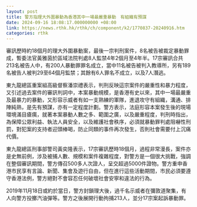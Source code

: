 ```yaml
---
layout: post
title: 警方指理大外圍暴動為香港其中一場最嚴重暴動　有組織有預謀
date: 2024-09-16 18:08:17.000000000 +08:00
link: https://news.rthk.hk/rthk/ch/component/k2/1770837-20240916.htm
categories: rthk
---
```


審訊歷時約18個月的理大外圍暴動案，最後一宗判刑案件，8名被告被裁定暴動罪成，暫委法官黃雅茵於區域法院判處8人監禁4年2個月至4年半。17宗審訊合共213名被告人中，有200人暴動罪罪名成立，當中11名被告被判入教導所，另有189名被告人被判29至64個月監禁；其餘有6人罪名不成立，以及7人潛逃。 

東九龍總區重案組高級督察潘崇禮表示，判刑反映這宗案件的嚴重性和暴力程度，又引述過去案件的審訊判詞中，本案暴動規模，是香港有史以來，其中一場最嚴重及最暴力的暴動，又形容示威者有如一支熟練的軍隊，進退攻守有組織，溝通、排陣純熟，是先有預謀，亦有一定程度計劃。警方表示，法庭形容本案發生後的現場環境滿目瘡痍，就著本案暴動人數之多、範圍之廣，以及嚴重程度，判刑時指出，為保障公眾利益、執法人員安全，以及維護社會秩序，必須就暴動罪判處阻嚇性刑罰，對犯案的支持者迎頭棒喝，防止同類的事件再次發生，否則社會需要付上沉痛代價。

東九龍總區刑事部警司黃奕隆表示，17宗審訊歷時18個月，過程非常漫長，案件亦是史無前例，涉及被捕人數、規模和案件複雜程度，對警方是一個很大挑戰，強調在整個審訊期間，警方傳召500多人次證人，呈交超過5000件證物。警方重申香港市民享有言論、新聞、集會及遊行自由，但在進行這些活動期間，市民必須要遵守香港法例，警方絕對不會容忍任何破壞社會安寧和違法的行為。

2019年11月18日或約於當日，警方封鎖理大後，過千名示威者在彌敦道聚集，有人向警方投擲汽油彈等。警方之後展開行動拘捕213人，並分17宗案起訴暴動罪。
